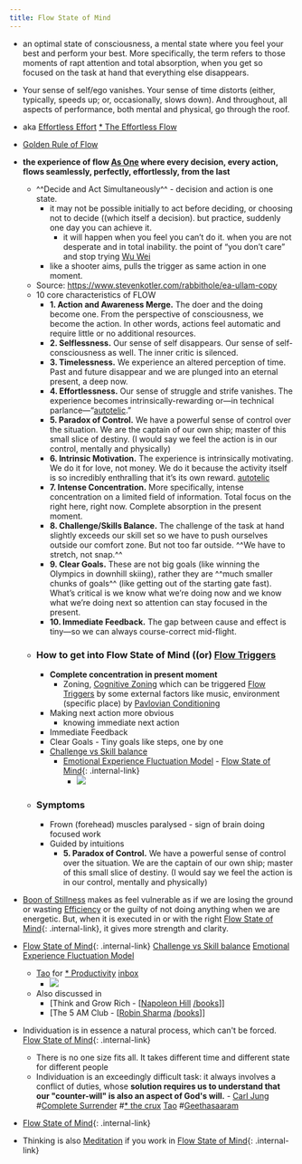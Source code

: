 ```yaml
---
title: Flow State of Mind
---
```


- an optimal state of consciousness, a mental state where you feel your best and perform your best. More specifically, the term refers to those moments of rapt attention and total absorption, when you get so focused on the task at hand that everything else disappears. 
- Your sense of self/ego vanishes. Your sense of time distorts (either, typically, speeds up; or, occasionally, slows down). And throughout, all aspects of performance, both mental and physical, go through the roof.
- aka [Effortless Effort]() [* The Effortless Flow]()
- [Golden Rule of Flow]()
- **the experience of flow [As One]() where every decision, every action, flows seamlessly, perfectly, effortlessly, from the last**
    - ^^Decide and Act Simultaneously^^ - decision and action is one state.
        - it may not be possible initially to act before deciding, or choosing not to decide ((which itself a decision). but practice, suddenly one day you can achieve it. 
            - it will happen when you feel you can’t do it. when you are not desperate and in total inability. the point of “you don’t care” and stop trying [Wu Wei]()
        - like a shooter aims, pulls the trigger as same action in one moment.
    - Source: <https://www.stevenkotler.com/rabbithole/ea-ullam-copy>
    - 10 core characteristics of FLOW
        - **1. Action and Awareness Merge.** The doer and the doing become one. From the perspective of consciousness, we become the action. In other words, actions feel automatic and require little or no additional resources.
        - **2. Selflessness.** Our sense of self disappears. Our sense of self-consciousness as well. The inner critic is silenced.
        - **3. Timelessness.** We experience an altered perception of time. Past and future disappear and we are plunged into an eternal present, a deep now.
        - **4. Effortlessness.** Our sense of struggle and strife vanishes. The experience becomes intrinsically-rewarding or—in technical parlance—“[autotelic]().”
        - **5. Paradox of Control.** We have a powerful sense of control over the situation. We are the captain of our own ship; master of this small slice of destiny. (I would say we feel the action is in our control, mentally and physically)
        - **6. Intrinsic Motivation.** The experience is intrinsically motivating. We do it for love, not money. We do it because the activity itself is so incredibly enthralling that it’s its own reward. [autotelic]()
        - **7. Intense Concentration.** More specifically, intense concentration on a limited field of information. Total focus on the right here, right now. Complete absorption in the present moment.
        - **8. Challenge/Skills Balance.** The challenge of the task at hand slightly exceeds our skill set so we have to push ourselves outside our comfort zone. But not too far outside. ^^We have to stretch, not snap.^^
        - **9. Clear Goals.** These are not big goals (like winning the Olympics in downhill skiing), rather they are ^^much smaller chunks of goals^^ (like getting out of the starting gate fast). What’s critical is we know what we’re doing now and we know what we’re doing next so attention can stay focused in the present.
        - **10. Immediate Feedback.** The gap between cause and effect is tiny—so we can always course-correct mid-flight.
    - ### How to get into Flow State of Mind ((or) [Flow Triggers]()
        - **Complete concentration in present moment**
            - Zoning, [Cognitive Zoning]() which can be triggered [Flow Triggers]() by some external factors like music, environment (specific place) by [Pavlovian Conditioning]()
        - Making next action more obvious
            - knowing immediate next action 
        - Immediate Feedback
        - Clear Goals - Tiny goals like steps, one by one
        - [Challenge vs Skill balance]()
            - [Emotional Experience Fluctuation Model]() - [Flow State of Mind](/flow-state-of-mind-4a3b98){: .internal-link}
                - ![](https://firebasestorage.googleapis.com/v0/b/firescript-577a2.appspot.com/o/imgs%2Fapp%2Fsakthi%2F7jjpadhzsS.jpeg?alt=media&token=d3f915bf-3913-4227-a508-4508fa323a01)
    - ### Symptoms
        - Frown (forehead) muscles paralysed - sign of brain doing focused work
        - Guided by intuitions 
            - **5. Paradox of Control.** We have a powerful sense of control over the situation. We are the captain of our own ship; master of this small slice of destiny. (I would say we feel the action is in our control, mentally and physically)



- [Boon of Stillness]() makes as feel vulnerable as if we are losing the ground or wasting [Efficiency]() or the guilty of not doing anything when we are energetic. But, when it is executed in or with the right [Flow State of Mind](/flow-state-of-mind-4a3b98){: .internal-link}, it gives more strength and clarity.








- [Flow State of Mind](/flow-state-of-mind-4a3b98){: .internal-link} [Challenge vs Skill balance]() [Emotional Experience Fluctuation Model]() 
    - [Tao]() for [* Productivity]() [inbox]()
        - ![](https://firebasestorage.googleapis.com/v0/b/firescript-577a2.appspot.com/o/imgs%2Fapp%2Fsakthi%2FikKnL4nrZ8.jpg?alt=media&token=cd7c4329-72e1-4497-be07-167304adbb90)
    - Also discussed in 
        - [Think and Grow Rich - [[Napoleon Hill]() [/books]()]] 
        - [The 5 AM Club - [[Robin Sharma]() [/books]()]]


- Individuation is in essence a natural process, which can't be forced. [Flow State of Mind](/flow-state-of-mind-4a3b98){: .internal-link}
    - There is no one size fits all. It takes different time and different state for different people
    - Individuation is an exceedingly difficult task: it always involves a conflict of duties, whose __solution requires us to understand that__ **our "counter-will" is also an aspect of God's will.** - [Carl Jung]() #[Complete Surrender]()  #[* the crux]() [Tao]() #[Geethasaaram]()






- [Flow State of Mind](/flow-state-of-mind-4a3b98){: .internal-link}








- Thinking is also [Meditation]() if you work in [Flow State of Mind](/flow-state-of-mind-4a3b98){: .internal-link}




















